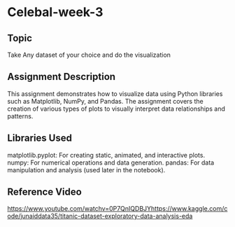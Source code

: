 # Celebal-week-3


## Topic
Take Any dataset of your choice and do the visualization
## Assignment Description
This assignment demonstrates how to visualize data using Python libraries such as Matplotlib, NumPy, and Pandas. The assignment covers the creation of various types of plots to visually interpret data relationships and patterns.

## Libraries Used
matplotlib.pyplot: For creating static, animated, and interactive plots.
numpy: For numerical operations and data generation.
pandas: For data manipulation and analysis (used later in the notebook).

## Reference Video
https://www.youtube.com/watchv=0P7QnIQDBJYhttps://www.kaggle.com/code/junaiddata35/titanic-dataset-exploratory-data-analysis-eda
